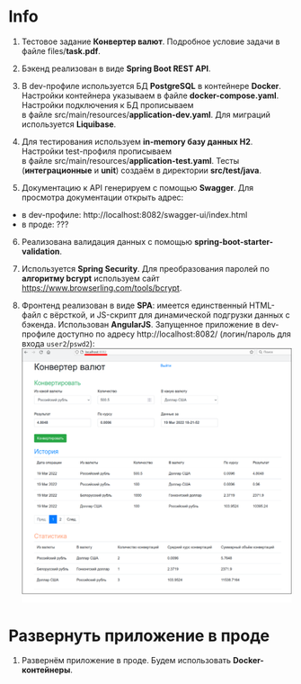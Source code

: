 # Info

1. Тестовое задание **Конвертер валют**. Подробное условие задачи в файле files/**task.pdf**.

2. Бэкенд реализован в виде **Spring Boot REST API**.

3. В dev-профиле используется БД **PostgreSQL** в контейнере **Docker**. Настройки контейнера указываем
в файле **docker-compose.yaml**. Настройки подключения к БД прописываем  
в файле src/main/resources/**application-dev.yaml**. Для миграций используется **Liquibase**.

4. Для тестирования используем **in-memory базу данных H2**. Настройки test-профиля прописываем  
в файле src/main/resources/**application-test.yaml**. Тесты (**интеграционные** и **unit**) создаём
в директории **src/test/java**.

5. Документацию к API генерируем с помощью **Swagger**. Для просмотра документации открыть адрес:
- в dev-профиле: http://localhost:8082/swagger-ui/index.html
- в проде: ???

6. Реализована валидация данных с помощью **spring-boot-starter-validation**.

7. Используется **Spring Security**. Для преобразования паролей по **алгоритму bcrypt** используем
сайт https://www.browserling.com/tools/bcrypt.

8. Фронтенд реализован в виде **SPA**: имеется единственный HTML-файл с вёрсткой, и JS-скрипт
для динамической подгрузки данных с бэкенда. Использован **AngularJS**. Запущенное
приложение в dev-профиле доступно по адресу http://localhost:8082/ (логин/пароль для входа `user2`/`pswd2`):  
![](https://github.com/aleksey-nsk/currency_converter/blob/master/screenshots/01_app_run.png)  

# Развернуть приложение в проде

1. Развернём приложение в проде. Будем использовать **Docker-контейнеры**.
